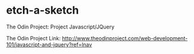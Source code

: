 # etch-a-sketch
The Odin Project: Project Javascript/JQuery

The Odin Project Link: http://www.theodinproject.com/web-development-101/javascript-and-jquery?ref=lnav
